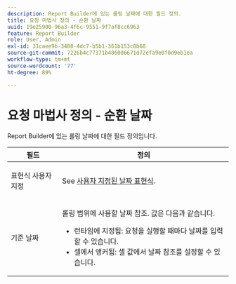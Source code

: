 ```yaml
---
description: Report Builder에 있는 롤링 날짜에 대한 필드 정의.
title: 요청 마법사 정의 - 순환 날짜
uuid: 19e25900-96a3-4f6c-9551-9f7af8cc6963
feature: Report Builder
role: User, Admin
exl-id: 31caee9b-3488-4dc7-b5b1-361b153c8b68
source-git-commit: 7226b4c77371b486006671d72efa9e0f0d9eb1ea
workflow-type: tm+mt
source-wordcount: '77'
ht-degree: 89%

---
```


# 요청 마법사 정의 - 순환 날짜

Report Builder에 있는 롤링 날짜에 대한 필드 정의입니다.

<table id="table_620F3BD3FD1B4C85A0319107EC03D54F"> 
 <thead> 
  <tr> 
   <th colname="col1" class="entry"> 필드 </th> 
   <th colname="col2" class="entry"> 정의 </th> 
  </tr> 
 </thead>
 <tbody> 
  <tr> 
   <td colname="col1"> <p>표현식 사용자 지정 </p> </td> 
   <td colname="col2"> <p>See <a href="/help/analyze/report-builder/data-requests/configuring-report-dates/c-customized-date-expressions/t-customized-date-expressions.md"   > 사용자 지정된 날짜 표현식</a>. </p> </td> 
  </tr> 
  <tr> 
   <td colname="col1"> <p> 기준 날짜 </p> </td> 
   <td colname="col2"> <p>롤링 범위에 사용할 날짜 참조. 값은 다음과 같습니다. </p> 
    <ul id="ul_6B73B707B7CB4C7D88299A8337260800"> 
     <li id="li_48FD414FCF884F3AADB7CFBC90C7EF51"> 런타임에 지정됨: 요청을 실행할 때마다 날짜를 입력할 수 있습니다. </li> 
     <li id="li_B1AE95854C1B4228A39164373A1C5303"> 셀에서 앵커됨: 셀 값에서 날짜 참조를 설정할 수 있습니다. </li> 
    </ul> </td> 
  </tr> 
 </tbody> 
</table>
